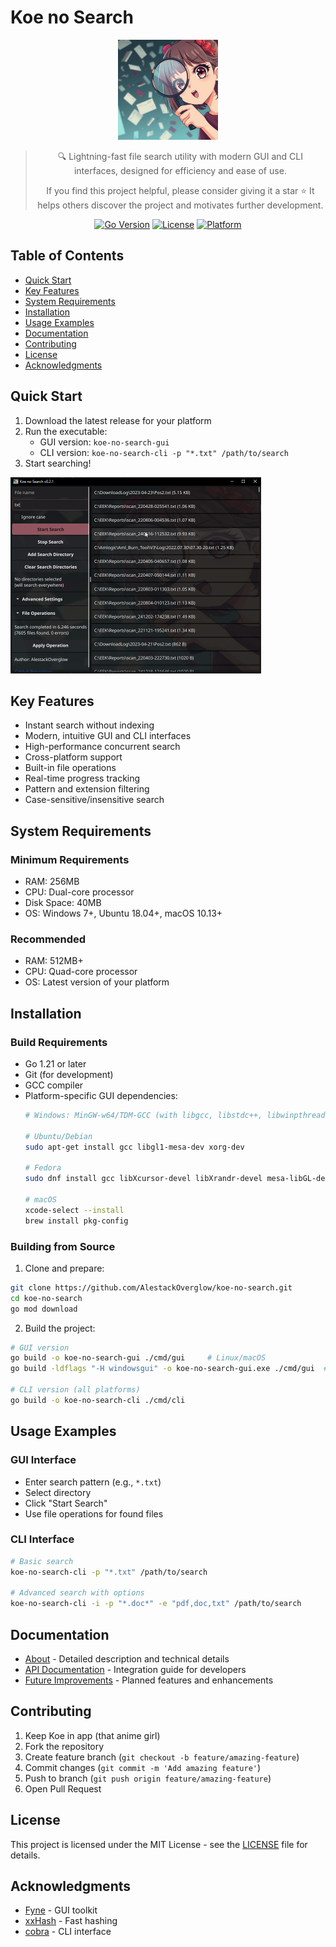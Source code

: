# Koe no Search
<p align="center">
  <img width="160" height="160" src="https://github.com/AlestackOverglow/koe-no-search/raw/main/koe.png">
</p>

<div align="center">

> 🔍 Lightning-fast file search utility with modern GUI and CLI interfaces, designed for efficiency and ease of use.
> 
> If you find this project helpful, please consider giving it a star ⭐ It helps others discover the project and motivates further development.

[![Go Version](https://img.shields.io/badge/Go-1.21%2B-blue.svg)](https://golang.org/dl/)
[![License](https://img.shields.io/badge/license-MIT-blue.svg)](LICENSE)
[![Platform](https://img.shields.io/badge/platform-Windows%20%7C%20Linux%20%7C%20macOS-lightgrey.svg)]()

</div>

## Table of Contents
- [Quick Start](#quick-start)
- [Key Features](#key-features)
- [System Requirements](#system-requirements)
- [Installation](#installation)
- [Usage Examples](#usage-examples)
- [Documentation](#documentation)
- [Contributing](#contributing)
- [License](#license)
- [Acknowledgments](#acknowledgments)

## Quick Start

1. Download the latest release for your platform
2. Run the executable:
   - GUI version: `koe-no-search-gui`
   - CLI version: `koe-no-search-cli -p "*.txt" /path/to/search`
3. Start searching!
<img src="screenshot.png" width="401" height="314">

## Key Features

- Instant search without indexing
- Modern, intuitive GUI and CLI interfaces
- High-performance concurrent search
- Cross-platform support
- Built-in file operations
- Real-time progress tracking
- Pattern and extension filtering
- Case-sensitive/insensitive search

## System Requirements

### Minimum Requirements
- RAM: 256MB
- CPU: Dual-core processor
- Disk Space: 40MB
- OS: Windows 7+, Ubuntu 18.04+, macOS 10.13+

### Recommended
- RAM: 512MB+
- CPU: Quad-core processor
- OS: Latest version of your platform

## Installation

### Build Requirements
- Go 1.21 or later
- Git (for development)
- GCC compiler
- Platform-specific GUI dependencies:
  ```bash
  # Windows: MinGW-w64/TDM-GCC (with libgcc, libstdc++, libwinpthread)
  
  # Ubuntu/Debian
  sudo apt-get install gcc libgl1-mesa-dev xorg-dev
  
  # Fedora
  sudo dnf install gcc libXcursor-devel libXrandr-devel mesa-libGL-devel libXi-devel libXinerama-devel libXxf86vm-devel
  
  # macOS
  xcode-select --install
  brew install pkg-config
  ```

### Building from Source

1. Clone and prepare:
```bash
git clone https://github.com/AlestackOverglow/koe-no-search.git
cd koe-no-search
go mod download
```

2. Build the project:
```bash
# GUI version
go build -o koe-no-search-gui ./cmd/gui     # Linux/macOS
go build -ldflags "-H windowsgui" -o koe-no-search-gui.exe ./cmd/gui  # Windows

# CLI version (all platforms)
go build -o koe-no-search-cli ./cmd/cli
```

## Usage Examples

### GUI Interface
- Enter search pattern (e.g., `*.txt`)
- Select directory
- Click "Start Search"
- Use file operations for found files

### CLI Interface
```bash
# Basic search
koe-no-search-cli -p "*.txt" /path/to/search

# Advanced search with options
koe-no-search-cli -i -p "*.doc*" -e "pdf,doc,txt" /path/to/search
```

## Documentation
- [About](ABOUT_EN.md) - Detailed description and technical details
- [API Documentation](API.md) - Integration guide for developers
- [Future Improvements](ABOUT_EN.md#future-improvements) - Planned features and enhancements

## Contributing

1. Keep Koe in app (that anime girl)
2. Fork the repository
3. Create feature branch (`git checkout -b feature/amazing-feature`)
4. Commit changes (`git commit -m 'Add amazing feature'`)
5. Push to branch (`git push origin feature/amazing-feature`)
6. Open Pull Request

## License

This project is licensed under the MIT License - see the [LICENSE](LICENSE) file for details.

## Acknowledgments

- [Fyne](https://fyne.io/) - GUI toolkit
- [xxHash](https://github.com/cespare/xxhash) - Fast hashing
- [cobra](https://github.com/spf13/cobra) - CLI interface
